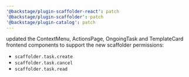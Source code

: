 ```yaml
---
'@backstage/plugin-scaffolder-react': patch
'@backstage/plugin-scaffolder': patch
'@backstage/plugin-catalog': patch
---
```


updated the ContextMenu, ActionsPage, OngoingTask and TemplateCard frontend components to support the new scaffolder permissions:

- `scaffolder.task.create`
- `scaffolder.task.cancel`
- `scaffolder.task.read`
